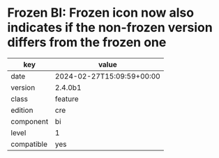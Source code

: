 [//]: # (werk v2)
# Frozen BI: Frozen icon now also indicates if the non-frozen version differs from the frozen one

key        | value
---------- | ---
date       | 2024-02-27T15:09:59+00:00
version    | 2.4.0b1
class      | feature
edition    | cre
component  | bi
level      | 1
compatible | yes



